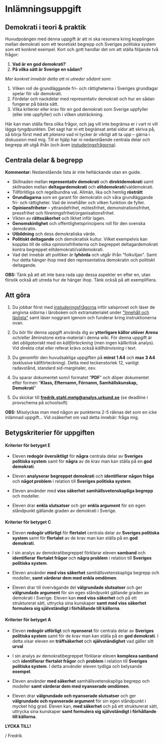 # Inlämningsuppgift

## Demokrati i teori & praktik

Huvudpoängen med denna uppgift är att ni ska resonera kring kopplingen mellan demokrati som ett teoretiskt begrepp och Sveriges politiska system som ett konkret exempel. Kort och gott handlar det om att ställa följande två frågor:

1. **Vad är en god demokrati?** 
2. **På vilka sätt är Sverige en sådan?** 

_Mer konkret innebär detta att ni utreder sådant som:_

1. Vilken roll de grundläggande fri- och rättigheterna i Sveriges grundlagar spelar för vår demokrati. 
2. Fördelar och nackdelar med representativ demokrati och hur en sådan fungerar på bästa sätt.
3. Vilka kriterier eller krav för en god demokrati som Sverige uppfyller (eller inte uppfyller) och i vilken utsträckning. 

Här kan man ställa flera olika frågor, och jag vill inte begränsa er i vart ni vill lägga tyngdpunkten. Det sagt har ni ett begränsat antal sidor att skriva på, så börja först med att _planera_ vad ni tycker är viktigt att ta upp – gärna i diskussion med mig. Till er hjälp har ni nedanstående centrala delar och begrepp att utgå ifrån (och även [instuderingsfrågorna](instuderingsfragor_demokrati.md)).

## Centrala delar & begrepp

<!--*Fetstilade delar och begrepp är möjligen extra viktiga, men inget är oviktigt. Försök själva avgöra vad ni anser måste vara med i er text...* -->

**Kommentar:** Nedanstående lista är inte heltäckande utan en guide. 

* Skillnaden mellan **representativ demokrati** och **direktdemokrati** samt skillnaden mellan **deltagardemokrati** och **elitdemokrati**/valdemokrati. 
* Tillförlitliga och regelbundna val. Allmän, lika och hemlig **rösträtt**
* **Grundlagarna** som en garant för demokratin och våra grundläggande fri- och rättigheter. Vad de innehåller och vilken funktion de fyller. 
* **Opinionsfriheter** – yttrandefrihet, mötesfrihet,  demonstrationsfrihet, pressfrihet och  föreningsfrihet/organisationsfrihet.
* Vikten av **rättssäkerhet** och likhet inför lagen.
* **Genomskinlighet** och offentlighetsprincipens roll för den svenska demokratin. 
* **Utbildning** och dess demokratiska värde. 
* **Politiskt deltagande** och demokratisk kultur. Vilket exempelvis kan kopplas till de olika opinionsfriheterna och begreppet deltagardemokrati kontra begreppet elitdemokrati/valdemokrati. 
* Vad det innebär att politiker är **lyhörda** och utgår ifrån "folkviljan". Samt hur detta hänger ihop med den representativa demokratin och politiskt deltagande. 

<!--Inför punkten om folkviljan igen och ha med remissinstanser etc under denna Mjae? Eller? Alltså typ: -->
<!--Vad det innebär att politiker är **lyhörda** och utgår ifrån "folkviljan". Hur detta hänger ihop med den representativa demokratin och politiskt deltagande genom konkreta exempel så som remissrundor. -->

**OBS:** Tänk på att att inte bara rada upp dessa aspekter en efter en, utan försök också att utreda hur de hänger ihop. Tänk också på att exemplifiera.

<!--borttaget: * Grundläggande fri- och rättigheter. -->
<!--borttaget: , samt majoritetsprincipen. -->
<!--borttaget: Olika funktioner inom den representativa demokratin, exempelvis remissrunda, eller sådant som poängen med partisystemet. -->
<!--borttaget: Att politiker utgår ifrån "**folkviljan**" – att de är lyhörda. Samt hur detta hänger ihop med den representativa demokratin och politiskt deltagande. -->


## Att göra 

1. Du jobbar först med [instuderingsfrågorna](instuderingsfragor_demokrati.md) inför salsprovet och läser de angivna sidorna i läroboken och extramaterialet under ["Innehåll och läslista"](../material/innehall_laslista_demokrati.md) samt läser noggrant igenom och funderar kring instruktionerna ovan.

2. Du *bör* för denna uppgift använda dig av **ytterligare källor utöver Arena** och/eller åtminstone extra-material i denna wiki. För denna uppgift är det *obligatoriskt* med en *källförteckning* (men ingen källkritisk analys). Vid direkta citat eller referat krävs också *källhänvisning* i text. 

3. Du genomför den huvudsakliga uppgiften på **minst 1 A4** och **max 3 A4** (exklusive källförteckning). Detta med teckenstorlek 12, vanligt radavstånd, standard sid-marginaler, osv. 

4. Du sparar dokumentet som/i formatet ”**PDF**” och döper dokumentet efter formen ”**Klass, Efternamn, Förnamn, Samhällskunskap, Demokrati**”

5. Du skickar till **fredrik.stahl.metg@analys.urkund.se** (se deadline i provschema på schoolsoft)

**OBS:** Misslyckas man med någon av punkterna 2-5 räknas det som en icke inlämnad uppgift... Vid osäkerhet om vad detta innebär: fråga mig.

## Betygskriterier för uppgiften

#### Kriterier för betyget E

- Eleven **redogör översiktligt** för **några** centrala delar av **Sveriges politiska system** samt för **några** av de krav man kan ställa på en **god demokrati**.

- Eleven **analyserar** **begreppet demokrati** och **identifierar** **någon fråga** och **något problem** i relation till **Sveriges politiska system**. 

- Eleven använder med **viss säkerhet** **samhällsvetenskapliga begrepp** och modeller.

- Eleven drar **enkla slutsatser** och ger **enkla argument** för sin egen ståndpunkt gällande graden av demokrati i Sverige.

#### Kriterier för betyget C

- Eleven **redogör utförligt** för **flertalet** centrala delar av **Sveriges politiska system** samt för **flertalet** av de krav man kan ställa på en **god demokrati**.

- I sin analys av demokratibegreppet förklarar eleven **samband** och **identifierar** **flertalet frågor** och **några problem** i relation till **Sveriges politiska system**. 

- Eleven använder **med viss säkerhet** samhällsvetenskapliga begrepp och modeller, **samt värderar dem med enkla omdömen**.

- Eleven drar till övervägande del **välgrundade slutsatser** och ger **välgrundade argument** för sin egen ståndpunkt gällande graden av demokrati i Sverige. Eleven kan **med viss säkerhet** och på ett strukturerat sätt, uttrycka sina kunskaper **samt med viss säkerhet formulera sig självständigt i förhållande till källorna**.

#### Kriterier för betyget A

<!--Tog bort ”flertalet” i första punkten nu... -->

- Eleven **redogör utförligt** och **nyanserat** för centrala delar av **Sveriges politiska system** samt för de krav man kan ställa på en **god demokrati**. I detta visar eleven en **träffsäkerhet** och **självständighet** vad gäller sitt **urval**

- I sin analys av demokratibegreppet förklarar eleven **komplexa samband** och **identifierar** **flertalet frågor** och **problem** i relation till **Sveriges politiska system**. I detta använder eleven tydliga och belysande **exempel**. 

- Eleven använder **med säkerhet** samhällsvetenskapliga begrepp och modeller **samt värderar dem med nyanserade omdömen**. 

- Eleven drar **välgrundade och nyanserade slutsatser** och ger **välgrundade och nyanserade argument** för sin egen ståndpunkt i mycket hög grad. Eleven kan, **med säkerhet** och på ett strukturerat sätt, uttrycka sina kunskaper **samt formulera sig självständigt i förhållande till källorna**.


**LYCKA TILL!**

/ Fredrik